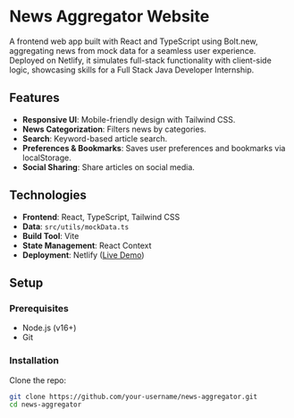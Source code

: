 # News Aggregator Website

A frontend web app built with React and TypeScript using Bolt.new, aggregating news from mock data for a seamless user experience. Deployed on Netlify, it simulates full-stack functionality with client-side logic, showcasing skills for a Full Stack Java Developer Internship.

## Features

- **Responsive UI**: Mobile-friendly design with Tailwind CSS.
- **News Categorization**: Filters news by categories.
- **Search**: Keyword-based article search.
- **Preferences & Bookmarks**: Saves user preferences and bookmarks via localStorage.
- **Social Sharing**: Share articles on social media.

## Technologies

- **Frontend**: React, TypeScript, Tailwind CSS
- **Data**: `src/utils/mockData.ts`
- **Build Tool**: Vite
- **State Management**: React Context
- **Deployment**: Netlify ([Live Demo](https://coderesizer.netlify.app/))

## Setup

### Prerequisites

- Node.js (v16+)
- Git

### Installation

Clone the repo:

```bash
git clone https://github.com/your-username/news-aggregator.git
cd news-aggregator
